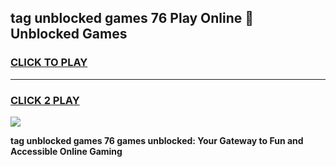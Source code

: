 
## tag unblocked games 76 Play Online 👋 Unblocked Games
<h3>
<a href="https://premium.freeplayer.one?title=tag_unblocked_games_76&ref=19F">CLICK TO PLAY</a></h3>
<hr>

<h3>
<a href="https://premium.freeplayer.one?title=tag_unblocked_games_76&ref=19F">CLICK 2 PLAY</a>
  
</h3>

<a href="https://premium.freeplayer.one?title=tag_unblocked_games_76&ref=19F"><img src="https://clearcache.store/games.png"></a>


**tag unblocked games 76 games unblocked: Your Gateway to Fun and Accessible Online Gaming**
